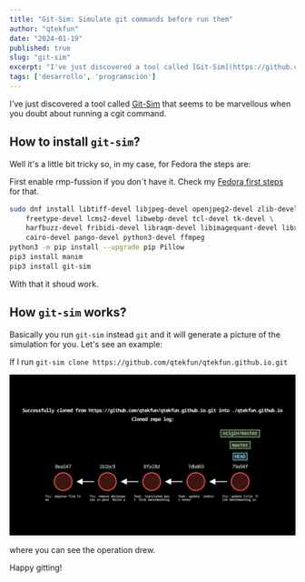 ```yaml
---
title: "Git-Sim: Simulate git commands before run them"
author: "qtekfun"
date: "2024-01-19"
published: true
slug: "git-sim"
excerpt: "I've just discovered a tool called [Git-Sim](https://github.com/initialcommit-com/git-sim) that seems to be marvellous when you doubt about running..."
tags: ['desarrollo', 'programación']
---
```



I've just discovered a tool called [Git-Sim](https://github.com/initialcommit-com/git-sim) that seems to be marvellous when you doubt about running a cgit command.

## How to install `git-sim`?

Well it's a little bit tricky so, in my case, for Fedora the steps are:

First enable rmp-fussion if you don´t have it. Check my [Fedora first steps](/linux/first-time-in-fedora) for that.

``` bash
sudo dnf install libtiff-devel libjpeg-devel openjpeg2-devel zlib-devel \
    freetype-devel lcms2-devel libwebp-devel tcl-devel tk-devel \
    harfbuzz-devel fribidi-devel libraqm-devel libimagequant-devel libxcb-devel \
    cairo-devel pango-devel python3-devel ffmpeg
python3 -m pip install --upgrade pip Pillow
pip3 install manim
pip3 install git-sim
```

With that it shoud work.

## How `git-sim` works?

Basically you run `git-sim` instead `git` and it will generate a picture of the simulation for you. Let's see an example:

If I run `git-sim clone https://github.com/qtekfun/qtekfun.github.io.git`

![git-sim clone example](/assets/Linux/git-sim-clone.jpg)

where you can see the operation drew.

Happy gitting!
